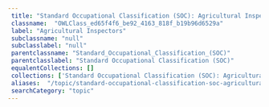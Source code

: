 ```yaml
--- 
 title: "Standard Occupational Classification (SOC): Agricultural Inspectors" 
 classname:  "OWLClass_ed65f4f6_be92_4163_818f_b19b96d6529a" 
 label: "Agricultural Inspectors" 
 subclassname: "null" 
 subclasslabel: "null" 
 parentclassname: "Standard_Occupational_Classification_(SOC)" 
 parentclasslabel: "Standard Occupational Classification (SOC)" 
 equalentCollections: [] 
 collections: ['Standard Occupational Classification (SOC): Agricultural Inspectors']
 aliases:  "/topic/standard-occupational-classification-soc-agricultural-inspectors"  
 searchCategory: "topic" 
---
```

